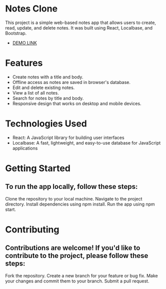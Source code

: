 # Notes Clone
This project is a simple web-based notes app that allows users to create, read, update, and delete notes. It was built using React, Localbase, and Bootstrap.
- [DEMO LINK](https://notes-clone.vercel.app/)

# Features
- Create notes with a title and body.
- Offline access as notes are saved in browser's database.
- Edit and delete existing notes.
- View a list of all notes.
- Search for notes by title and body.
- Responsive design that works on desktop and mobile devices.

# Technologies Used
- React: A JavaScript library for building user interfaces
- Localbase: A fast, lightweight, and easy-to-use database for JavaScript applications

# Getting Started
## To run the app locally, follow these steps:

Clone the repository to your local machine. 
Navigate to the project directory. 
Install dependencies using npm install. 
Run the app using npm start. 

# Contributing
## Contributions are welcome! If you'd like to contribute to the project, please follow these steps:

Fork the repository. 
Create a new branch for your feature or bug fix. 
Make your changes and commit them to your branch. 
Submit a pull request. 
